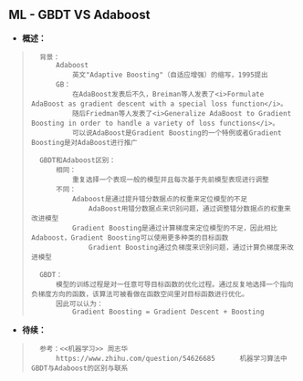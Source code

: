 ## ML - GBDT VS Adaboost
- **概述：**
>       背景：
>           Adaboost
>               英文"Adaptive Boosting"（自适应增强）的缩写，1995提出
>           GB：
>               在AdaBoost发表后不久，Breiman等人发表了<i>Formulate AdaBoost as gradient descent with a special loss function</i>。
>               随后Friedman等人发表了<i>Generalize AdaBoost to Gradient Boosting in order to handle a variety of loss functions</i>。
>               可以说AdaBoost是Gradient Boosting的一个特例或者Gradient Boosting是对AdaBoost进行推广
>
>       GBDT和Adaboost区别：
>           相同：
>               重复选择一个表现一般的模型并且每次基于先前模型表现进行调整
>           不同：
>               Adaboost是通过提升错分数据点的权重来定位模型的不足
>                   AdaBoost用错分数据点来识别问题，通过调整错分数据点的权重来改进模型
>               Gradient Boosting是通过计算梯度来定位模型的不足，因此相比Adaboost，Gradient Boosting可以使用更多种类的目标函数
>                   Gradient Boosting通过负梯度来识别问题，通过计算负梯度来改进模型
>
>       GBDT：
>           模型的训练过程是对一任意可导目标函数的优化过程。通过反复地选择一个指向负梯度方向的函数，该算法可被看做在函数空间里对目标函数进行优化。
>           因此可以认为：
>               Gradient Boosting = Gradient Descent + Boosting
>
>
>
>
>
>
>
>
>
>
>
>
>
>
>
>
>
>
>
>
>
>

- **待续：**
>       参考：<<机器学习>> 周志华
>           https://www.zhihu.com/question/54626685      机器学习算法中GBDT与Adaboost的区别与联系
>
>
>
>
>
>
>
>
>
>
>
>
>
>
>
>
>
>
